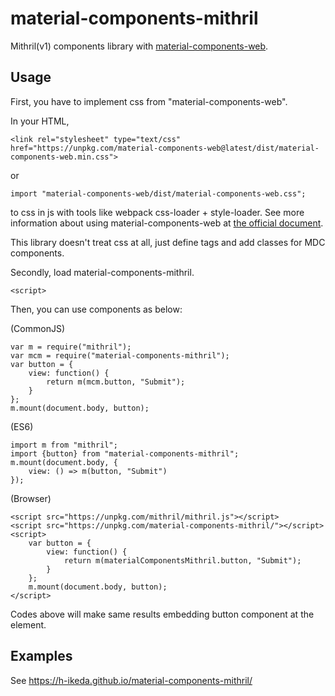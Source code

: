 # material-components-mithril
Mithril(v1) components library with [material-components-web](https://github.com/material-components/material-components-web).  
## Usage
First, you have to implement css from "material-components-web".

In your HTML,
```
<link rel="stylesheet" type="text/css" href="https://unpkg.com/material-components-web@latest/dist/material-components-web.min.css">
```
or
```
import "material-components-web/dist/material-components-web.css";
```
to css in js with tools like webpack css-loader + style-loader.
See more information about using material-components-web at [the official document](https://github.com/material-components/material-components-web/blob/master/docs/getting-started.md).  

This library doesn't treat css at all, just define tags and add classes for MDC components.


Secondly, load material-components-mithril.
```
<script>
```
Then, you can use components as below:

(CommonJS)
```
var m = require("mithril");
var mcm = require("material-components-mithril");
var button = {
    view: function() {
        return m(mcm.button, "Submit");
    }
};
m.mount(document.body, button);
```

(ES6)
```
import m from "mithril";
import {button} from "material-components-mithril";
m.mount(document.body, {
    view: () => m(button, "Submit")
});
```

(Browser)
```
<script src="https://unpkg.com/mithril/mithril.js"></script>
<script src="https://unpkg.com/material-components-mithril/"></script>
<script>
    var button = {
        view: function() {
            return m(materialComponentsMithril.button, "Submit");
        }
    };
    m.mount(document.body, button);
</script>
```

Codes above will make same results embedding button component at the <body> element.

## Examples
See https://h-ikeda.github.io/material-components-mithril/